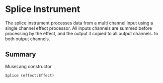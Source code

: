 Splice Instrument
=================

The splice instrument processes data from a multi channel input using a single
channel effect processor. All inputs channels are summed before processing by the
effect, and the output it copied to all output channels.
to both output channels.

## Summary

MuseLang constructor

    Splice (effect:Effect)

